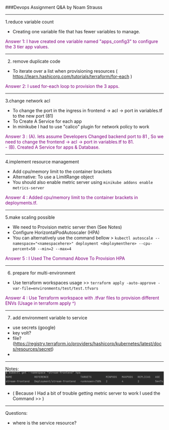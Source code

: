 ###Devops Assignment Q&A
by Noam Strauss


----
1.reduce variable count

- Creating one variable file that has fewer variables to manage.
<p style='color:purple'>Answer 1: I have created one variable named "apps_config3" to configure the 3 tier app values.</p>


----
2. remove duplicate code
- To iterate over a list when provisioning resources
 ( https://learn.hashicorp.com/tutorials/terraform/for-each )
<p style='color:purple'>Answer 2: I used for-each loop to provision the 3 apps.</p>


----
3.change network acl
- To change the port in the ingress in frontend -> acl -> port in variables.tf to the new port (81)
- To Create A Service for each app
- In minikube I had to use "calico" plugin for network policy to work
<p style='color:purple'>Answer 3 : 
 (A). lets assume Developers Changed backend port to 81 , So we need to change 
the frontend -> acl -> port in variables.tf to 81.<br>
 -
(B). Created A Service for apps & Database.</p>

 


----
4.implement resource management
- Add cpu/memory limit to the container brackets
- Alternative: To use a LimitRange object
- You should also enable metric server using `minikube addons enable metrics-server`

 <p style='color:purple'>Answer 4 : Added cpu/memory limit to the container brackets in deployments.tf.</p>


----
5.make scaling possible
- We need to Provision metric server then (See Notes)
- Configure HorizontalPodAutoscaler (HPA) 
- You can alternatively use the command bellow >
`kubectl autoscale --namespace="<namespacehere>" deployment <deploymenthere> --cpu-percent=50 --min=2 --max=4`
 <p style='color:purple'>Answer 5 : I Used The Command Above To Provision HPA</p>

----
6. prepare for multi-environment
- Use terraform workspaces
 usage >> `terraform apply -auto-approve -var-file=environments/test/test.tfvars`
 <p style='color:purple'>Answer 4 : Use Terraform workspace with .tfvar files to provision different ENVs (Usage in terraform apply ^)</p>


----
7. add environment variable to service
- use secrets (google)
- key volt?
- file?
(https://registry.terraform.io/providers/hashicorp/kubernetes/latest/docs/resources/secret)
- 
------------------------------------
Notes:
 ![img.png](img.png)
- ( Because I Had a bit of trouble getting metric server to work I used the Command >> )
-------------------------------------
Questions:
- where is the service resource?
